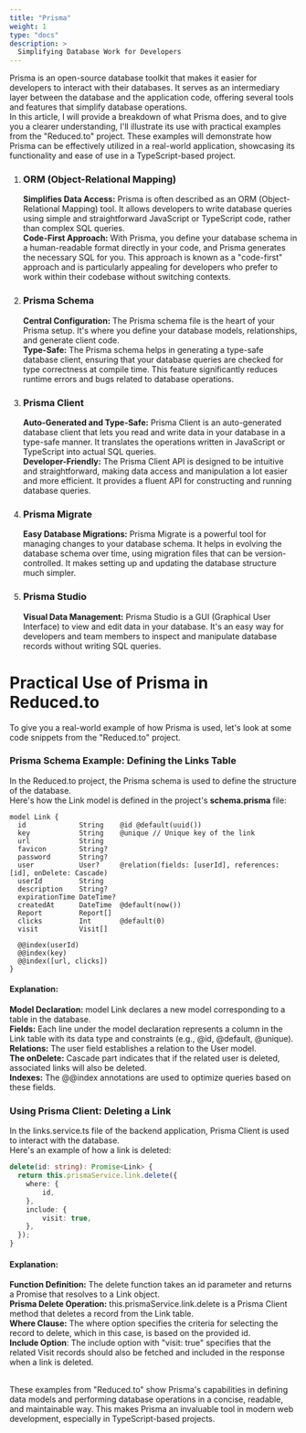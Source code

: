 ```yaml
---
title: "Prisma"
weight: 1
type: "docs"
description: >
  Simplifying Database Work for Developers
---
```


Prisma is an open-source database toolkit that makes it easier for developers to interact with their databases. It serves as an intermediary layer between the database and the application code, offering several tools and features that simplify database operations.  
In this article, I will provide a breakdown of what Prisma does, and to give you a clearer understanding, I'll illustrate its use with practical examples from the "Reduced.to" project. These examples will demonstrate how Prisma can be effectively utilized in a real-world application, showcasing its functionality and ease of use in a TypeScript-based project.

1. ### ORM (Object-Relational Mapping)  
   **Simplifies Data Access:** Prisma is often described as an ORM (Object-Relational Mapping) tool. It allows developers to write database queries using simple and straightforward JavaScript or TypeScript code, rather than complex SQL queries.  
   **Code-First Approach:** With Prisma, you define your database schema in a human-readable format directly in your code, and Prisma generates the necessary SQL for you. This approach is known as a "code-first" approach and is particularly appealing for developers who prefer to work within their codebase without switching contexts.
2. ### Prisma Schema  
   **Central Configuration:** The Prisma schema file is the heart of your Prisma setup. It's where you define your database models, relationships, and generate client code.  
   **Type-Safe:** The Prisma schema helps in generating a type-safe database client, ensuring that your database queries are checked for type correctness at compile time. This feature significantly reduces runtime errors and bugs related to database operations.
3. ### Prisma Client  
   **Auto-Generated and Type-Safe:** Prisma Client is an auto-generated database client that lets you read and write data in your database in a type-safe manner. It translates the operations written in JavaScript or TypeScript into actual SQL queries.  
   **Developer-Friendly:** The Prisma Client API is designed to be intuitive and straightforward, making data access and manipulation a lot easier and more efficient. It provides a fluent API for constructing and running database queries.
4. ### Prisma Migrate
   **Easy Database Migrations:** Prisma Migrate is a powerful tool for managing changes to your database schema. It helps in evolving the database schema over time, using migration files that can be version-controlled. It makes setting up and updating the database structure much simpler.
5. ### Prisma Studio
   **Visual Data Management:** Prisma Studio is a GUI (Graphical User Interface) to view and edit data in your database. It's an easy way for developers and team members to inspect and manipulate database records without writing SQL queries.

# Practical Use of Prisma in Reduced.to
To give you a real-world example of how Prisma is used, let's look at some code snippets from the "Reduced.to" project.

### Prisma Schema Example: Defining the Links Table
In the Reduced.to project, the Prisma schema is used to define the structure of the database.   
Here's how the Link model is defined in the project's **schema.prisma** file:

``` prisma
model Link {
  id             String    @id @default(uuid())
  key            String    @unique // Unique key of the link
  url            String
  favicon        String?
  password       String?
  user           User?     @relation(fields: [userId], references: [id], onDelete: Cascade)
  userId         String
  description    String?
  expirationTime DateTime?
  createdAt      DateTime  @default(now())
  Report         Report[]
  clicks         Int       @default(0)
  visit          Visit[]

  @@index(userId)
  @@index(key)
  @@index([url, clicks])
}
```
#### Explanation:
**Model Declaration:** model Link declares a new model corresponding to a table in the database.  
**Fields:** Each line under the model declaration represents a column in the Link table with its data type and constraints (e.g., @id, @default, @unique).  
**Relations:** The user field establishes a relation to the User model.  
**The onDelete:** Cascade part indicates that if the related user is deleted, associated links will also be deleted.  
**Indexes:** The @@index annotations are used to optimize queries based on these fields.

### Using Prisma Client: Deleting a Link
In the links.service.ts file of the backend application, Prisma Client is used to interact with the database.   
Here's an example of how a link is deleted:

``` typescript
delete(id: string): Promise<Link> {
  return this.prismaService.link.delete({
    where: {
        id,
    },
    include: {
        visit: true,
    },
  });
}
```

#### Explanation:
**Function Definition:** The delete function takes an id parameter and returns a Promise that resolves to a Link object.  
**Prisma Delete Operation:** this.prismaService.link.delete is a Prisma Client method that deletes a record from the Link table.  
**Where Clause:** The where option specifies the criteria for selecting the record to delete, which in this case, is based on the provided id.  
**Include Option**: The include option with "visit: true" specifies that the related Visit records should also be fetched and included in the response when a link is deleted.   
<br>


These examples from "Reduced.to" show Prisma's capabilities in defining data models and performing database operations in a concise, readable, and maintainable way. This makes Prisma an invaluable tool in modern web development, especially in TypeScript-based projects.
